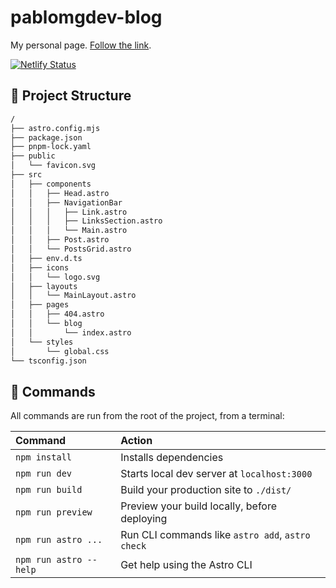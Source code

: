# pablomgdev-blog

My personal page. [Follow the link](https://pablomiragarcia.netlify.app/).

[![Netlify Status](https://api.netlify.com/api/v1/badges/06c9d5b5-74cd-410c-ac62-0830260fc441/deploy-status)](https://app.netlify.com/sites/pablomiragarcia/deploys)

## 🚀 Project Structure

```bash
/
├── astro.config.mjs
├── package.json
├── pnpm-lock.yaml
├── public
│   └── favicon.svg
├── src
│   ├── components
│   │   ├── Head.astro
│   │   ├── NavigationBar
│   │   │   ├── Link.astro
│   │   │   ├── LinksSection.astro
│   │   │   └── Main.astro
│   │   ├── Post.astro
│   │   └── PostsGrid.astro
│   ├── env.d.ts
│   ├── icons
│   │   └── logo.svg
│   ├── layouts
│   │   └── MainLayout.astro
│   ├── pages
│   │   ├── 404.astro
│   │   └── blog
│   │       └── index.astro
│   └── styles
│       └── global.css
└── tsconfig.json
```

## 🧞 Commands

All commands are run from the root of the project, from a terminal:

| Command                | Action                                           |
| :--------------------- | :----------------------------------------------- |
| `npm install`          | Installs dependencies                            |
| `npm run dev`          | Starts local dev server at `localhost:3000`      |
| `npm run build`        | Build your production site to `./dist/`          |
| `npm run preview`      | Preview your build locally, before deploying     |
| `npm run astro ...`    | Run CLI commands like `astro add`, `astro check` |
| `npm run astro --help` | Get help using the Astro CLI                     |
